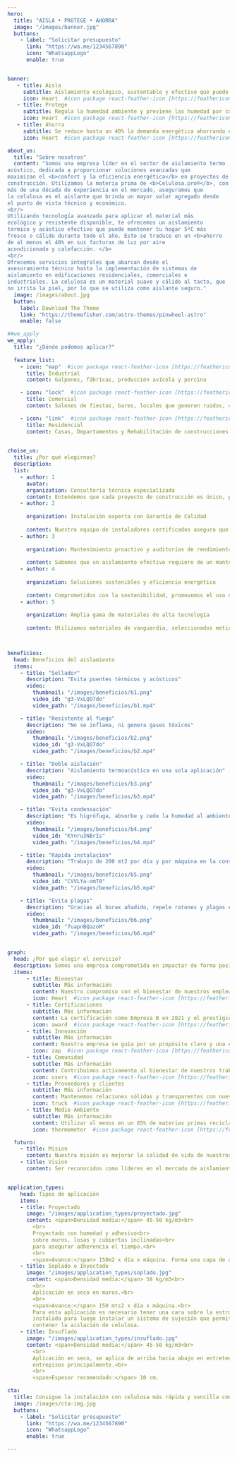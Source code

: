 ```yaml
---
hero:
  title: "AISLA • PROTEGE • AHORRA"
  image: "/images/banner.jpg"
  buttons:
    - label: "Solicitar presupuesto"
      link: "https://wa.me/1234567890"
      icon: "WhatsappLogo"
      enable: true


banner:
   - title: Aisla
     subtitle: Aislamiento ecológico, sustentable y efectivo que puede mantener tu hogar confortable durante todo el año.
     icon: Heart  #icon package react-feather-icon [https://feathericons.com/]
   - title: Protege
     subtitle: Regula la humedad ambiente y previene las humedad por condensación evitando asi, la aparición de hongos y moho.
     icon: Heart  #icon package react-feather-icon [https://feathericons.com/]
   - title: Ahorra
     subtitle: Se reduce hasta un 40% la demanda energética ahorrando en facturas de luz y gas.
     icon: Heart  #icon package react-feather-icon [https://feathericons.com/]

about_us:
  title: "Sobre nosotros"
  content: "Somos una empresa líder en el sector de aislamiento termo
acústico, dedicada a proporcionar soluciones avanzadas que
maximizan el <b>confort y la eficiencia energética</b> en proyectos de
construcción. Utilizamos la materia prima de <b>Celulosa.pro®</b>, con
más de una década de experiencia en el mercado, aseguramos que
la celulosa es el aislante que brinda un mayor valor agregado desde
el punto de vista técnico y económico.
<br/>
Utilizando tecnología avanzada para aplicar el material más
ecológico y resistente disponible, te ofrecemos un aislamiento
térmico y acústico efectivo que puede mantener tu hogar 5ºC más
fresco o cálido durante todo el año. Esto se traduce en un <b>ahorro
de al menos el 40% en sus facturas de luz por aire
acondicionado y calefacción. </b>
<br/>
Ofrecemos servicios integrales que abarcan desde el
asesoramiento técnico hasta la implementación de sistemas de
aislamiento en edificaciones residenciales, comerciales e
industriales. La celulosa es un material suave y cálido al tacto, que
no irrita la piel, por lo que se utiliza como aislante seguro."
  image: /images/about.jpg
  button:
    label: Download The Theme
    link: "https://themefisher.com/astro-themes/pinwheel-astro"
    enable: false

##we_apply
we_apply:
  title: "¿Dónde podemos aplicar?"
  
  feature_list:
    - icon: "map"  #icon package react-feather-icon [https://feathericons.com/]
      title: Industrial
      content: Galpones, fábricas, producción avícola y porcina

    - icon: "lock"  #icon package react-feather-icon [https://feathericons.com/]
      title: Comercial
      content: Salones de fiestas, bares, locales que generen ruidos, coworking, oficinas, hotelería

    - icon: "link"  #icon package react-feather-icon [https://feathericons.com/]
      title: Residencial
      content: Casas, Departamentos y Rehabilitación de construcciones
    

choise_us:
  title: ¿Por qué elegirnos?
  description: 
  list:
    - author: 1
      avatar: 
      organization: Consultoría técnica especializada 
      content: Entendemos que cada proyecto de construcción es único, por lo que ofrecemos un servicio de consultoría personalizado. Nuestros  técnicos altamente calificados trabajan en estrecha colaboración con arquitectos, contratistas y propietarios para analizar las características del entorno, las normativas locales y los requisitos específicos de confort. Esto nos permite diseñar soluciones a medida que garantizan un aislamiento térmico y acústico óptimo.
    - author: 2
      
      organization: Instalación experta con Garantía de Calidad
      
      content: Nuestro equipo de instaladores certificados asegura que cada material sea aplicado con precisión, siguiendo estrictos protocolos de calidad. La atención al detalle en cada etapa del proceso garantiza que nuestros sistemas de aislamiento funcionen de manera óptima, evitando puentes térmicos y minimizando la propagación de vibraciones y ruidos estructurales.
    - author: 3
      
      organization: Mantenimiento proactivo y auditorías de rendimiento
      
      content: Sabemos que un aislamiento efectivo requiere de un mantenimiento adecuado. Ofrecemos programas de mantenimiento preventivo y auditorías regulares para asegurar que los sistemas de aislamiento mantengan su eficiencia a lo largo del tiempo. Nuestro servicio incluye la evaluación continua del rendimiento térmico y acústico, con recomendaciones para optimizar o actualizar los sistemas según sea necesario.
    - author: 4
      
      organization: Soluciones sostenibles y eficiencia energética
      
      content: Comprometidos con la sostenibilidad, promovemos el uso de materiales reciclados y técnicas de instalación que contribuyen a la reducción de la huella de carbono. Nuestras soluciones no solo mejoran el confort interior, sino que también permiten una significativa reducción en el consumo energético, reflejándose en menores costos operativos y un impacto positivo en el medio ambiente.
    - author: 5
      
      organization: Amplia gama de materiales de alta tecnología
      
      content: Utilizamos materiales de vanguardia, seleccionados meticulosamente para ofrecer el mejor rendimiento en cada aplicación. Como la celulosa proyectada y  fibras minerales.    



beneficios: 
  head: Beneficios del aislamiento
  items:
    - title: "Sellador"
      description: "Evita puentes térmicos y acústicos"
      video:
        thumbnail: "/images/beneficios/b1.png"
        video_id: "g3-VxLQO7do"
        video_path: "/images/beneficios/b1.mp4"

    - title: "Resistente al fuego"
      description: "No se inflama, ni genera gases tóxicos"
      video:
        thumbnail: "/images/beneficios/b2.png"
        video_id: "g3-VxLQO7do"
        video_path: "/images/beneficios/b2.mp4"

    - title: "Doble aislación"
      description: "Aislamiento termoacústico en una sola aplicación"
      video:
        thumbnail: "/images/beneficios/b3.png"
        video_id: "g3-VxLQO7do"
        video_path: "/images/beneficios/b3.mp4"

    - title: "Evita condensación"
      description: "Es higrófuga, absorbe y cede la humedad al ambiente logrando regular la condensación, 100% antihongos."
      video:
        thumbnail: "/images/beneficios/b4.png"
        video_id: "KYnru3NBrIs"
        video_path: "/images/beneficios/b4.mp4"

    - title: "Rápida instalación"
      description: "Trabajo de 200 mt2 por día y por máquina en la construcción"
      video:
        thumbnail: "/images/beneficios/b5.png"
        video_id: "CVVLYa-omT0"
        video_path: "/images/beneficios/b5.mp4"

    - title: "Evita plagas"
      description: "Gracias al borax añadido, repele ratones y plagas en general"
      video:
        thumbnail: "/images/beneficios/b6.png"
        video_id: "7uapnBQazoM"
        video_path: "/images/beneficios/b6.mp4"


graph:
  head: ¿Por qué elegir el servicio?
  description: Somos una empresa comprometida en impactar de forma positiva en nuestra comunidad, el medio ambiente y en nuestros empleados. Todos los días debemos esforzarnos por ser mejores personas, ya que todos compartimos este mundo como seres humanos.
  items:
      - title: Bienestar
        subtitle: Más información
        content: Nuestro compromiso con el bienestar de nuestros empleados se refleja en iniciativas como seguros complementarios de salud, oportunidades de capacitación y desarrollo profesional.
        icon: Heart  #icon package react-feather-icon [https://feathericons.com/]
      - title: Certificaciones
        subtitle: Más información
        content: La certificación como Empresa B en 2021 y el prestigioso Sello Pro otorgado por la Cámara Chilena de la Construcción en 2023 son ejemplos claros de nuestro compromiso con la sustentables y sostenibles.
        icon: award  #icon package react-feather-icon [https://feathericons.com/]
      - title: Innovación
        subtitle: Más información
        content: Nuestra empresa se guía por un propósito claro y una estrategia de sostenibilidad empresarial. Además, contamos con un equipo directivo altamente capacitado que impulsa la innovación y la mejora continua de nuestras operaciones.
        icon: zap  #icon package react-feather-icon [https://feathericons.com/]
      - title: Comunidad
        subtitle: Más información
        content: Contribuimos activamente al bienestar de nuestros trabajadores mediante programas de aislación térmica gratuita, apoyo continuo a fundaciones y/o corporaciones locales.
        icon: users  #icon package react-feather-icon [https://feathericons.com/]
      - title: Proveedores y clientes
        subtitle: Más información
        content: Mantenemos relaciones sólidas y transparentes con nuestros proveedores y clientes, garantizando la calidad de nuestros productos y servicios, y promoviendo prácticas comerciales éticas y sostenibles.
        icon: truck  #icon package react-feather-icon [https://feathericons.com/]
      - title: Medio Ambiente
        subtitle: Más información
        content: Utilizar al menos en un 85% de materias primas recicladas, así disminuir al máximo nuestro impacto en la huella de Carbono, adoptando prácticas de reutilización y reciclaje.
        icon: thermometer  #icon package react-feather-icon [https://feathericons.com/]

  futuro:
    - title: Mision
      content: Nuestra misión es mejorar la calidad de vida de nuestros clientes, proporcionando soluciones de aislamiento que optimizan el confort térmico y acústico, al tiempo que fomentamos la eficiencia energética y la sostenibilidad en cada proyecto que emprendemos.
    - title: Vision
      content: Ser reconocidos como líderes en el mercado de aislamiento termoacústico, ofreciendo innovaciones tecnológicas y servicios personalizados que excedan las expectativas de nuestros clientes y contribuyan a un entorno más silencioso y energéticamente eficiente.


application_types:
    head: Tipos de aplicación
    items: 
    - title: Proyectado
      image: "/images/application_types/proyectado.jpg"
      content: <span>Densidad media:</span> 45-50 kg/m3<br>
        <br>
        Proyectado con humedad y adhesivo<br>
        sobre muros, losas y cubiertas inclinadas<br>
        para asegurar adherencia el tiempo.<br>
        <br>
        <span>Avance:</span> 150m2 x día x máquina. Forma una capa de aislamiento compacta y libre de juntas. Ideal para galpones, contenedores, embarcaciones dado que evita condensación interior.   
    - title: Soplado o Inyectado
      image: "/images/application_types/soplado.jpg"
      content: <span>Densidad media:</span> 58 kg/m3<br>
        <br>
        Aplicación en seco en muros.<br>
        <br>
        <span>Avance:</span> 150 mts2 x día x máquina.<br>
        Para esta aplicación es necesario tener una cara sobre la estructura<br>
        instalada para luego instalar un sistema de sujeción que permita<br>
        contener la aislación de celulosa.
    - title: Insuflado
      image: "/images/application_types/insuflado.jpg"
      content: <span>Densidad media:</span> 45-50 kg/m3<br>
        <br>
        Aplicación en seco, se aplica de arriba hacia abajo en entretechos,<br>
        entrepisos principalmente.<br>
        <br>
        <span>Espesor recomendado:</span> 10 cm.

cta:
  title: Consigue la instalación con celulosa más rápida y sencilla con U HAUS
  image: /images/cta-img.jpg
  buttons:
    - label: "Solicitar presupuesto"
      link: "https://wa.me/1234567890"
      icon: "WhatsappLogo"
      enable: true

---
```

